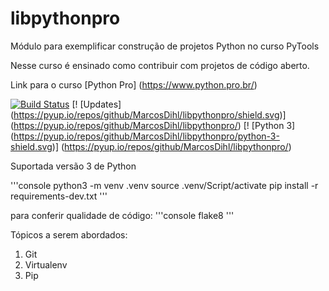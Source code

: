 # libpythonpro
Módulo para exemplificar construção de projetos Python no curso PyTools

Nesse curso é ensinado como contribuir com projetos de código aberto.

Link para o curso [Python Pro] (https://www.python.pro.br/) 

[![Build Status](https://travis-ci.org/MarcosDihl/libpythonpro.svg?branch=main)](https://travis-ci.org/MarcosDihl/libpythonpro)
[! [Updates] (https://pyup.io/repos/github/MarcosDihl/libpythonpro/shield.svg)] (https://pyup.io/repos/github/MarcosDihl/libpythonpro/)
[! [Python 3] (https://pyup.io/repos/github/MarcosDihl/libpythonpro/python-3-shield.svg)] (https://pyup.io/repos/github/MarcosDihl/libpythonpro/)

Suportada versão 3 de Python

'''console
python3 -m venv .venv
source .venv/Script/activate
pip install -r requirements-dev.txt
'''

para conferir qualidade de código:
'''console
flake8
'''

Tópicos a serem abordados:
 1. Git
 2. Virtualenv
 3. Pip